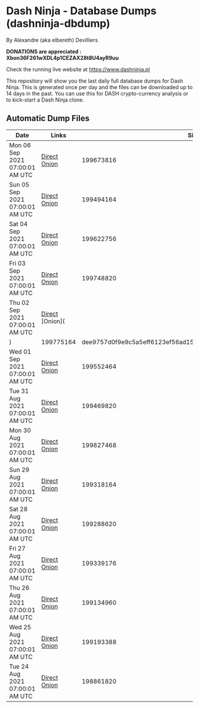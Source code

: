 # Dash Ninja - Database Dumps (dashninja-dbdump)
By Alexandre (aka elbereth) Devilliers

**DONATIONS are appreciated : Xbon36F261wXDL4p1CEZAX28t8U4ayR9uu**

Check the running live website at https://www.dashninja.pl

This repository will show you the last daily full database dumps for Dash Ninja. This is generated once per day and the files can be downloaded up to 14 days in the past.
You can use this for DASH crypto-currency analysis or to kick-start a Dash Ninja clone.


## Automatic Dump Files
| Date | Links | Size | SHA256 |
|--|--|--|--|
| Mon 06 Sep 2021 07:00:01 AM UTC | [Direct](https://oshi.at/CdKjUp) [Onion](http://oshiatwowvdbshka.onion/CdKjUp) | 199673816 | d0df703083a18ef7f3e45ef6f99c13d6ab5b1fd90e5a702eb925a4be3d7779d9 | 
| Sun 05 Sep 2021 07:00:01 AM UTC | [Direct](https://oshi.at/AjunxT) [Onion](http://oshiatwowvdbshka.onion/AjunxT) | 199494164 | 0c72cb3b4e13e5c2ee6c5a85354f70102ff99215f7b06c9ae344ac060ebd7a4c | 
| Sat 04 Sep 2021 07:00:01 AM UTC | [Direct](https://oshi.at/poAqjL) [Onion](http://oshiatwowvdbshka.onion/poAqjL) | 199622756 | 46bfe5a7164d1fcf5aeba4b98ccf7ab71c5e14e1039457e58680fa8a11ab589c | 
| Fri 03 Sep 2021 07:00:01 AM UTC | [Direct](https://oshi.at/ANknSH) [Onion](http://oshiatwowvdbshka.onion/ANknSH) | 199748820 | b7ef609a92952b03f5dbe065de60999857653596bdc314fe5e5c6f0790e54473 | 
| Thu 02 Sep 2021 07:00:01 AM UTC | [Direct](https://oshi.at/gsrVVL) [Onion]() | 199775164 | dee9757d0f9e9c5a5eff6123ef56ad15cbb6f83e1b9084244f4f2049d1a8fbf8 | 
| Wed 01 Sep 2021 07:00:01 AM UTC | [Direct](https://oshi.at/kLJHie) [Onion](http://oshiatwowvdbshka.onion/kLJHie) | 199552464 | c104159133b7076e21100a603d9d39b96a9e7ba4430a2cfb7efd1eb4ce40f381 | 
| Tue 31 Aug 2021 07:00:01 AM UTC | [Direct](https://oshi.at/mwsUQE) [Onion](http://oshiatwowvdbshka.onion/mwsUQE) | 199469820 | 13a54b97a5252df6ba821e8c5eb059b9022f909ae2d9317c09635c36fafb95da | 
| Mon 30 Aug 2021 07:00:01 AM UTC | [Direct](https://oshi.at/gyzsxs) [Onion](http://oshiatwowvdbshka.onion/gyzsxs) | 199827468 | f4e9853639c396c096f5e7ec2b7ca29a451119d768d651a9417c7f10409b70f1 | 
| Sun 29 Aug 2021 07:00:01 AM UTC | [Direct](https://oshi.at/vpadHZ) [Onion](http://oshiatwowvdbshka.onion/vpadHZ) | 199318164 | a5d680899e3c1963775704bc3f3d8f762d362fedebe3116851b9936cbfdd6e20 | 
| Sat 28 Aug 2021 07:00:01 AM UTC | [Direct](https://oshi.at/DvYaTN) [Onion](http://oshiatwowvdbshka.onion/DvYaTN) | 199288620 | 223b2e5840611403bca2aa3ad49b2cee45e3b2b781eb6ba7b190bac5c3719d35 | 
| Fri 27 Aug 2021 07:00:01 AM UTC | [Direct](https://oshi.at/HqNgrF) [Onion](http://oshiatwowvdbshka.onion/HqNgrF) | 199339176 | 4fdd7501b0673c50cc1f467bb772e8d9e74ec5649971768cec0f62015dfc69ad | 
| Thu 26 Aug 2021 07:00:01 AM UTC | [Direct](https://oshi.at/PrGhHo) [Onion](http://oshiatwowvdbshka.onion/PrGhHo) | 199134960 | bd23e7bd97e4ce107de9385e6f7a7507a83a5b66a22a0e8b2a05149f3095cd2c | 
| Wed 25 Aug 2021 07:00:01 AM UTC | [Direct](https://oshi.at/AmPXfd) [Onion](http://oshiatwowvdbshka.onion/AmPXfd) | 199193388 | 9be5e4386c06dea885d4f482d6c48d123c09b1226f2f0d26ae400268a5856b9d | 
| Tue 24 Aug 2021 07:00:01 AM UTC | [Direct](https://oshi.at/ojZJyT) [Onion](http://oshiatwowvdbshka.onion/ojZJyT) | 198861820 | 170ce0a1a1b9f7c7d1b910ea664d79ad561b0ec9b3272d6e59d7231e7bd45d9f | 
